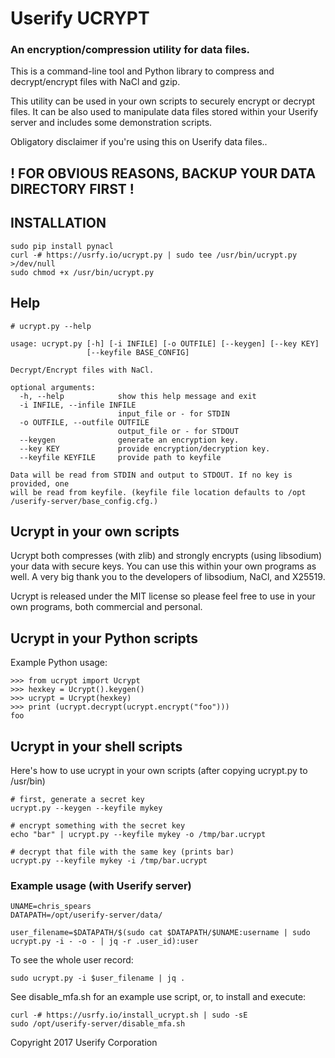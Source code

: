 # Userify UCRYPT

### An encryption/compression utility for data files.

This is a command-line tool and Python library to compress and decrypt/encrypt files with NaCl and gzip.

This utility can be used in your own scripts to securely encrypt or decrypt files. It can be also used to manipulate data files stored within your Userify server and includes some demonstration scripts.

Obligatory disclaimer if you're using this on Userify data files..

## ! FOR OBVIOUS REASONS, BACKUP YOUR DATA DIRECTORY FIRST !


## INSTALLATION

    sudo pip install pynacl
    curl -# https://usrfy.io/ucrypt.py | sudo tee /usr/bin/ucrypt.py >/dev/null
    sudo chmod +x /usr/bin/ucrypt.py


## Help

    # ucrypt.py --help

    usage: ucrypt.py [-h] [-i INFILE] [-o OUTFILE] [--keygen] [--key KEY]
                     [--keyfile BASE_CONFIG]

    Decrypt/Encrypt files with NaCl.

    optional arguments:
      -h, --help            show this help message and exit
      -i INFILE, --infile INFILE
                            input_file or - for STDIN
      -o OUTFILE, --outfile OUTFILE
                            output_file or - for STDOUT
      --keygen              generate an encryption key.
      --key KEY             provide encryption/decryption key.
      --keyfile KEYFILE     provide path to keyfile

    Data will be read from STDIN and output to STDOUT. If no key is provided, one
    will be read from keyfile. (keyfile file location defaults to /opt
    /userify-server/base_config.cfg.)



## Ucrypt in your own scripts

Ucrypt both compresses (with zlib) and strongly encrypts (using libsodium) your data with secure keys. You can use this within your own programs as well. A very big thank you to the developers of libsodium, NaCl, and X25519.

Ucrypt is released under the MIT license so please feel free to use in your own programs, both commercial and personal.



## Ucrypt in your Python scripts

Example Python usage:

    >>> from ucrypt import Ucrypt
    >>> hexkey = Ucrypt().keygen()
    >>> ucrypt = Ucrypt(hexkey)
    >>> print (ucrypt.decrypt(ucrypt.encrypt("foo")))
    foo


## Ucrypt in your shell scripts

Here's how to use ucrypt in your own scripts (after copying ucrypt.py to /usr/bin)

    # first, generate a secret key
    ucrypt.py --keygen --keyfile mykey

    # encrypt something with the secret key
    echo "bar" | ucrypt.py --keyfile mykey -o /tmp/bar.ucrypt

    # decrypt that file with the same key (prints bar)
    ucrypt.py --keyfile mykey -i /tmp/bar.ucrypt


### Example usage (with Userify server)

    UNAME=chris_spears
    DATAPATH=/opt/userify-server/data/

    user_filename=$DATAPATH/$(sudo cat $DATAPATH/$UNAME:username | sudo ucrypt.py -i - -o - | jq -r .user_id):user


To see the whole user record:

    sudo ucrypt.py -i $user_filename | jq .

See disable_mfa.sh for an example use script, or, to install and execute:

    curl -# https://usrfy.io/install_ucrypt.sh | sudo -sE
    sudo /opt/userify-server/disable_mfa.sh



Copyright 2017 Userify Corporation

